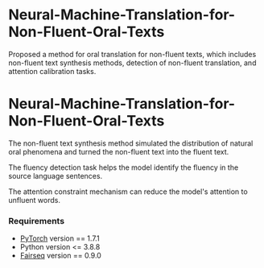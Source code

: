 # Neural-Machine-Translation-for-Non-Fluent-Oral-Texts
Proposed a method for oral translation for non-fluent texts, which includes non-fluent text synthesis methods, detection of non-fluent translation, and attention calibration tasks.
# Neural-Machine-Translation-for-Non-Fluent-Oral-Texts

The non-fluent text synthesis method simulated the distribution of natural oral phenomena and turned the non-fluent text into the fluent text.

The fluency detection task helps the model identify the fluency in the source language sentences.

The attention constraint mechanism can reduce the model's attention to unfluent words.

### Requirements
* [PyTorch](http://pytorch.org/) version == 1.7.1
* Python version <= 3.8.8   
* [Fairseq](https://github.com/facebookresearch/fairseq/) version == 0.9.0

